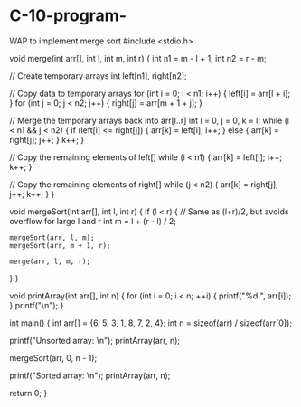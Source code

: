 # C-10-program-
WAP to implement merge sort
#include <stdio.h>

void merge(int arr[], int l, int m, int r) {
  int n1 = m - l + 1;
  int n2 = r - m;

  // Create temporary arrays
  int left[n1], right[n2];

  // Copy data to temporary arrays
  for (int i = 0; i < n1; i++) {
    left[i] = arr[l + i];
  }
  for (int j = 0; j < n2; j++) {
    right[j] = arr[m + 1 + j];
  }

  // Merge the temporary arrays back into arr[l..r]
  int i = 0, j = 0, k = l;
  while (i < n1 && j < n2) {
    if (left[i] <= right[j]) {
      arr[k] = left[i];
      i++;
    } else {
      arr[k] = right[j];
      j++;
    }
    k++;
  }

  // Copy the remaining elements of left[]
  while (i < n1) {
    arr[k] = left[i];
    i++;
    k++;
  }

  // Copy the remaining elements of right[]
  while (j < n2) {
    arr[k] = right[j];
    j++;
    k++;
  }
}

void mergeSort(int arr[], int l, int r) {
  if (l < r) {
    // Same as (l+r)/2, but avoids overflow for large l and r
    int m = l + (r - l) / 2;

    mergeSort(arr, l, m);
    mergeSort(arr, m + 1, r);

    merge(arr, l, m, r);
  }
}

void printArray(int arr[], int n) {
  for (int i = 0; i < n; ++i) {
    printf("%d ", arr[i]);
  }
  printf("\n");
}

int main() {
  int arr[] = {6, 5, 3, 1, 8, 7, 2, 4};
  int n = sizeof(arr) / sizeof(arr[0]);

  printf("Unsorted array: \n");
  printArray(arr, n);

  mergeSort(arr, 0, n - 1);

  printf("Sorted array: \n");
  printArray(arr, n);

  return 0;
}
